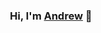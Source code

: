 <h3 align="center">
Hi, I'm <a href="https://andrewdieu.netlify.app/" target="_blank" rel="noreferrer">Andrew</a> 👋
</h3>
<!---
andrewdieu/andrewdieu is a ✨ special ✨ repository because its `README.md` (this file) appears on your GitHub profile.
You can click the Preview link to take a look at your changes.
--->
